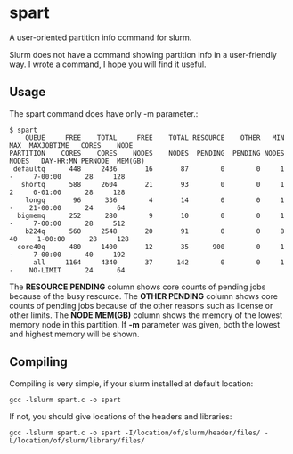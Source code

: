 # spart
A user-oriented partition info command for slurm.

Slurm does not have a command showing partition info in a user-friendly way.
I wrote a command, I hope you will find it useful. 

## Usage
The spart command does have only  -m  parameter.:

```
$ spart
    QUEUE     FREE    TOTAL     FREE    TOTAL RESOURCE    OTHER   MIN   MAX  MAXJOBTIME   CORES    NODE
PARTITION    CORES    CORES    NODES    NODES  PENDING  PENDING NODES NODES   DAY-HR:MN PERNODE  MEM(GB)
 defaultq      448     2436       16       87        0        0     1     -     7-00:00      28     128
   shortq      588     2604       21       93        0        0     1     2     0-01:00      28     128
    longq       96      336        4       14        0        0     1     -    21-00:00      24      64
  bigmemq      252      280        9       10        0        0     1     -     7-00:00      28     512
    b224q      560     2548       20       91        0        0     8    40     1-00:00      28     128
  core40q      480     1400       12       35      900        0     1     -     7-00:00      40     192
      all     1164     4340       37      142        0        0     1     -    NO-LIMIT      24      64
 ```
 
 The **RESOURCE PENDING** column shows core counts of pending jobs because of the busy resource. 
 The **OTHER PENDING** column shows core counts of pending jobs because of the other reasons such as license or other limits. 
 The **NODE MEM(GB)** column shows the memory of the lowest memory node in this partition.
 If **-m** parameter was given, both the lowest and highest memory will be shown.
 
 ## Compiling

 Compiling is very simple, if your slurm installed at default location:

 ```gcc -lslurm spart.c -o spart```

 If not, you should give locations of the headers and libraries:

 ```gcc -lslurm spart.c -o spart -I/location/of/slurm/header/files/ -L/location/of/slurm/library/files/```
 
